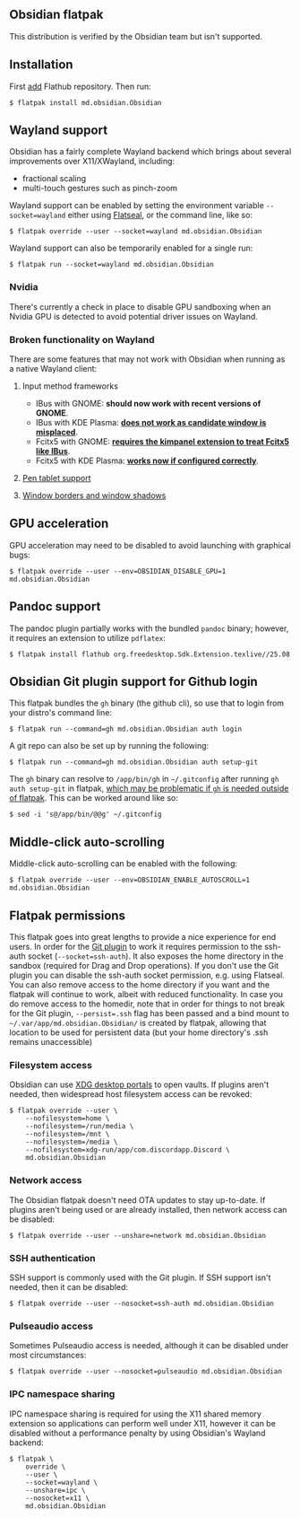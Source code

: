 Obsidian flatpak
----------------

This distribution is verified by the Obsidian team but isn't supported.

## Installation

First [add](https://flatpak.org/setup) Flathub repository. Then run:

```
$ flatpak install md.obsidian.Obsidian
```

## Wayland support

Obsidian has a fairly complete Wayland backend which brings about several improvements over X11/XWayland, including:

* fractional scaling
* multi-touch gestures such as pinch-zoom
 
Wayland support can be enabled by setting the environment variable `--socket=wayland` either using [Flatseal](https://flathub.org/apps/details/com.github.tchx84.Flatseal), or the command line, like so:

```
$ flatpak override --user --socket=wayland md.obsidian.Obsidian
```

Wayland support can also be temporarily enabled for a single run:

```
$ flatpak run --socket=wayland md.obsidian.Obsidian
```

### Nvidia

There's currently a check in place to disable GPU sandboxing when an Nvidia GPU is detected to avoid potential driver issues on Wayland.

### Broken functionality on Wayland

There are some features that may not work with Obsidian when running as a native Wayland client:

1. Input method frameworks
    * IBus with GNOME: **should now work with recent versions of GNOME**.
    * IBus with KDE Plasma: **[does not work as candidate window is misplaced](https://discuss.kde.org/t/ibus-candidate-window-is-misplaced-for-some-apps/3579)**.
    * Fcitx5 with GNOME: [**requires the kimpanel extension to treat Fcitx5 like IBus**](https://fcitx-im.org/wiki/Using_Fcitx_5_on_Wayland#GNOME).
    * Fcitx5 with KDE Plasma: **[works now if configured correctly](https://fcitx-im.org/wiki/Using_Fcitx_5_on_Wayland#KDE%20Plasma)**.

2. [Pen tablet support](https://github.com/flathub/md.obsidian.Obsidian/issues/345)
3. [Window borders and window shadows](https://github.com/flathub/md.obsidian.Obsidian/issues/433)

## GPU acceleration

GPU acceleration may need to be disabled to avoid launching with graphical bugs:

```
$ flatpak override --user --env=OBSIDIAN_DISABLE_GPU=1 md.obsidian.Obsidian
```

## Pandoc support

The pandoc plugin partially works with the bundled `pandoc` binary; however, it requires an extension to utilize `pdflatex`:

```
$ flatpak install flathub org.freedesktop.Sdk.Extension.texlive//25.08
```

## Obsidian Git plugin support for Github login

This flatpak bundles the `gh` binary (the github cli), so use that to login from your distro's command line:

```
$ flatpak run --command=gh md.obsidian.Obsidian auth login
```

A git repo can also be set up by running the following:

```
$ flatpak run --command=gh md.obsidian.Obsidian auth setup-git
```

The `gh` binary can resolve to `/app/bin/gh` in `~/.gitconfig` after running `gh auth setup-git` in flatpak, [which may be problematic if `gh` is needed outside of flatpak](https://github.com/cli/cli/issues/7420). This can be worked around like so:

```
$ sed -i 's@/app/bin/@@g' ~/.gitconfig
```

## Middle-click auto-scrolling

Middle-click auto-scrolling can be enabled with the following:

```
$ flatpak override --user --env=OBSIDIAN_ENABLE_AUTOSCROLL=1 md.obsidian.Obsidian
```

## Flatpak permissions

This flatpak goes into great lengths to provide a nice experience for end users. In order for the [Git plugin](https://github.com/denolehov/obsidian-git) to work it requires permission to the ssh-auth socket (`--socket=ssh-auth`). It also exposes the home directory in the sandbox (required for Drag and Drop operations). If you don't use the Git plugin you can disable the ssh-auth socket permission, e.g. using Flatseal. You can also remove access to the home directory if you want and the flatpak will continue to work, albeit with reduced functionality. In case you do remove access to the homedir, note that in order for things to not break for the Git plugin, `--persist=.ssh` flag has been passed and a bind mount to `~/.var/app/md.obsidian.Obsidian/` is created by flatpak, allowing that location to be used for persistent data (but your home directory's .ssh remains unaccessible)

### Filesystem access

Obsidian can use [XDG desktop portals](https://docs.flatpak.org/en/latest/desktop-integration.html#portals) to open vaults. If plugins aren't needed, then widespread host filesystem access can be revoked:

```
$ flatpak override --user \
    --nofilesystem=home \
    --nofilesystem=/run/media \
    --nofilesystem=/mnt \
    --nofilesystem=/media \
    --nofilesystem=xdg-run/app/com.discordapp.Discord \
    md.obsidian.Obsidian
```

### Network access

The Obsidian flatpak doesn't need OTA updates to stay up-to-date. If plugins aren't being used or are already installed, then network access can be disabled:

```
$ flatpak override --user --unshare=network md.obsidian.Obsidian
```

### SSH authentication

SSH support is commonly used with the Git plugin. If SSH support isn't needed, then it can be disabled:

```
$ flatpak override --user --nosocket=ssh-auth md.obsidian.Obsidian
```

### Pulseaudio access

Sometimes Pulseaudio access is needed, although it can be disabled under most circumstances:

```
$ flatpak override --user --nosocket=pulseaudio md.obsidian.Obsidian
```

### IPC namespace sharing

IPC namespace sharing is required for using the X11 shared memory extension so applications can perform well under X11, however it can be disabled without a performance penalty by using Obsidian's Wayland backend:

```
$ flatpak \
    override \
    --user \
    --socket=wayland \
    --unshare=ipc \
    --nosocket=x11 \
    md.obsidian.Obsidian
```
